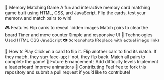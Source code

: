 🧠 Memory Matching Game
A fun and interactive memory card matching game built using HTML, CSS, and JavaScript. Flip the cards, test your memory, and match pairs to win!

🎮 Features
Flip cards to reveal hidden images
Match pairs to clear the board
Timer and move counter
Simple and responsive UI
🚀 Technologies Used
HTML
CSS
JavaScript
📷 Screenshots
(Replace with actual image link)

🎯 How to Play
Click on a card to flip it.
Flip another card to find its match.
If they match, they stay face-up; if not, they flip back.
Match all pairs to complete the game!
📌 Future Enhancements
Add difficulty levels
Implement a leaderboard
Improve animations
🤝 Contributing
Feel free to fork this repository and submit a pull request if you’d like to contribute!
